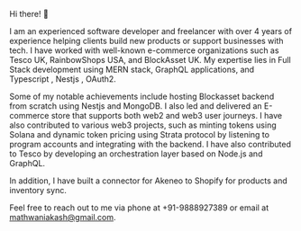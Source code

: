 Hi there! 👋

I am an experienced software developer and freelancer with over 4 years of experience helping clients build new products or support businesses with tech. I have worked with well-known e-commerce organizations such as Tesco UK, RainbowShops USA, and BlockAsset UK. My expertise lies in Full Stack development using MERN stack, GraphQL applications, and Typescript , Nestjs , OAuth2.

Some of my notable achievements include hosting Blockasset backend from scratch using Nestjs and MongoDB. I also led and delivered an E-commerce store that supports both web2 and web3 user journeys. I have also contributed to various web3 projects, such as minting tokens using Solana and dynamic token pricing using Strata protocol by listening to program accounts and integrating with the backend. I have also contributed to Tesco by developing an orchestration layer based on Node.js and GraphQL.

In addition, I have built a connector for Akeneo to Shopify for products and inventory sync.

Feel free to reach out to me via phone at +91-9888927389 or email at mathwaniakash@gmail.com.
